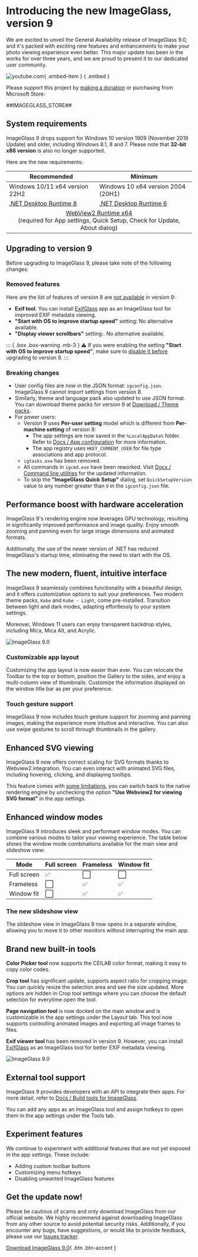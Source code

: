 # Introducing the new ImageGlass, version 9
We are excited to unveil the General Availability release of ImageGlass 9.0, and it's packed with exciting new features and enhancements to make your photo viewing experience even better. This major update has been in the works for over three years, and we are proud to present it to our dedicated user community.

![youtube.com](https://youtu.be/1NtfM8q1e8E){ .embed-item } { .embed }


Please support this project by [making a donation](https://github.com/sponsors/d2phap) or purchasing from Microsoft Store:

##IMAGEGLASS_STORE##


## System requirements
ImageGlass 9 drops support for Windows 10 version 1909 (November 2019 Update) and older, including Windows 8.1, 8 and 7. Please note that **32-bit x86 version** is also no longer supported.

Here are the new requirements:

<table>
  <thead>
    <tr>
      <th>Recommended</th>
      <th>Minimum</th>
    </tr>
  </thead>
  <tbody>
    <tr>
      <td>Windows 10/11 x64 version 22H2</td>
      <td>Windows 10 x64 version 2004 (20H1)</td>
    </tr>
    <tr>
      <td><a href="https://dotnet.microsoft.com/en-us/download/dotnet/8.0" target="_blank" ref="noopener nofollow">.NET
          Desktop Runtime 8</a></td>
      <td><a href="https://dotnet.microsoft.com/en-us/download/dotnet/6.0" target="_blank" ref="noopener nofollow">.NET
          Desktop Runtime 6</a></td>
    </tr>
    <tr>
      <td colspan="2" align="center"><a href="https://developer.microsoft.com/en-us/microsoft-edge/webview2/#download-section" target="_blank"
          ref="noopener nofollow">WebView2 Runtime x64</a><br>(required for App settings,
        Quick Setup, Check for Update, About dialog)</td>
    </tr>
  </tbody>
</table>


## Upgrading to version 9
Before upgrading to ImageGlass 9, please take note of the following changes:

### Removed features
Here are the list of features of version 8 are <u>not available</u> in version 9:
- **Exif tool**. You can install [ExifGlass](https://imageglass.org/tools) app as an ImageGlass tool for improved EXIF metadata viewing.
- **"Start with OS to improve startup speed"** setting: No alternative available.
- **"Display viewer scrollbars"** setting:. No alternative available.

::: { .box .box-warning .mb-3 }
⚠️ If you were enabling the setting **"Start with OS to improve startup speed"**, make sure to <u>disable it before</u> upgrading to version 9.
:::


### Breaking changes
- User config files are now in the JSON format: `igconfig.json`. ImageGlass 9 cannot import settings from version 8.
- Similarly, theme and language pack also updated to use JSON format. You can download theme packs for version 9 at [Download / Theme packs](https://imageglass.org/themes).
- For power users:
  + Version 9 uses **Per-user setting** model which is different from **Per-machine setting** of version 8:
    - The app settings are now saved in the `%LocalAppData%` folder. Refer to [Docs / App configuration](https://imageglass.org/docs/app-configs) for more information.
    - The app registry uses `HKEY_CURRENT_USER` for file type associations and app protocol.
  + `igtasks.exe` has been removed.
  + All commands in `igcmd.exe` have been reworked. Visit [Docs / Command line utilities](https://imageglass.org/docs/command-line-utilities) for the updated information.
  + To skip the **"ImageGlass Quick Setup"** dialog, set `QuickSetupVersion` value to any number greater than `9` in the `igconfig.json` file.


## Performance boost with hardware acceleration
ImageGlass 9's rendering engine now leverages GPU technology, resulting in significantly improved performance and image quality. Enjoy smooth zooming and panning even for large image dimensions and animated formats.

Additionally, the use of the newer version of .NET has reduced ImageGlass's startup time, eliminating the need to start with the OS.


## The new modern, fluent, intuitive interface
ImageGlass 9 seamlessly combines functionality with a beautiful design, and it offers customization options to suit your preferences. Two modern theme packs, `Kobe` and `Kobe - Light`, come pre-installed. Transition between light and dark modes, adapting effortlessly to your system settings.

Moreover, Windows 11 users can enjoy transparent backdrop styles, including Mica, Mica Alt, and Acrylic.

![ImageGlass 9.0](https://raw.githubusercontent.com/ImageGlass/releases/main/screenshots/v9.0/9.0_b1.webp)

### Customizable app layout
Customizing the app layout is now easier than ever. You can relocate the Toolbar to the top or bottom, position the Gallery to the sides, and enjoy a multi-column view of thumbnails. Customize the information displayed on the window title bar as per your preference.

### Touch gesture support
ImageGlass 9 now includes touch gesture support for zooming and panning images, making the experience more intuitive and interactive. You can also use swipe gestures to scroll through thumbnails in the gallery.


## Enhanced SVG viewing
ImageGlass 9 now offers correct scaling for SVG formats thanks to Webview2 integration. You can even interact with animated SVG files, including hovering, clicking, and displaying tooltips. 

This feature comes with [some limitations](https://imageglass.org/docs/features#limitations), you can switch back to the native rendering engine by unchecking the option **"Use Webview2 for viewing SVG format"** in the app settings.


## Enhanced window modes
ImageGlass 9 introduces sleek and performant window modes. You can combine various modes to tailor your viewing experience. The table below shows the window mode combinations available for the main view and slideshow view:

| Mode | Full screen | Frameless | Window fit
| -- | -- | -- | -- |
| Full screen	| ✅	| ⬜️ | ⬜️ |
| Frameless	| ⬜️	| ✅	| ✅ |
| Window fit | ⬜️ | ✅ | ✅ |

### The new slideshow view
The slideshow view in ImageGlass 9 now opens in a separate window, allowing you to move it to other monitors without interrupting the main app.


## Brand new built-in tools
**Color Picker tool** now supports the CEILAB color format, making it easy to copy color codes.

**Crop tool** has significant update, supports aspect ratio for cropping image. You can quickly resize the selection area and see the size updated. More options are hidden in Crop tool settings where you can choose the default selection for everytime open the tool.

**Page navigation tool** is now docked on the main window and is customizable in the app settings under the Layout tab. This tool now supports controlling animated images and exporting all image frames to files.

**Exif viewer tool** has been removed in version 9. However, you can install [ExifGlass](https://imageglass.org/tools) as an ImageGlass tool for better EXIF metadata viewing.

![ImageGlass 9.0](https://raw.githubusercontent.com/ImageGlass/releases/main/screenshots/v9.0/9.0_b2.webp)


## External tool support
ImageGlass 9 provides developers with an API to integrate their apps. For more detail, refer to [Docs / Build tools for ImageGlass](https://imageglass.org/docs/imageglass-tools).

You can add any apps as an ImageGlass tool and assign hotkeys to open them in the app settings under the Tools tab.


## Experiment features
We continue to experiment with additional features that are not yet exposed in the app settings. These include:
- Adding custom toolbar buttons
- Customizing menu hotkeys
- Disabling unwanted ImageGlass features


## Get the update now!
Please be cautious of scams and only download ImageGlass from our official website. We highly recommend against downloading ImageGlass from any other source to avoid potential security risks. Additionally, if you encounter any bugs, have suggestions, or would like to provide feedback, please use our [Issues tracker](https://github.com/d2phap/ImageGlass/issues).

[Download ImageGlass 9.0](https://imageglass.org/release/imageglass-9-0-46){ .btn .btn-accent }

